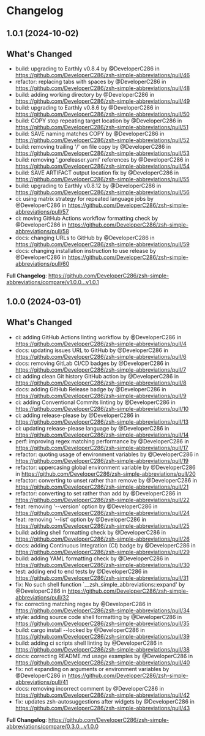 # Changelog

## 1.0.1 (2024-10-02)

## What's Changed
* build: upgrading to Earthly v0.8.4 by @DeveloperC286 in https://github.com/DeveloperC286/zsh-simple-abbreviations/pull/46
* refactor: replacing tabs with spaces by @DeveloperC286 in https://github.com/DeveloperC286/zsh-simple-abbreviations/pull/48
* build: adding working directory by @DeveloperC286 in https://github.com/DeveloperC286/zsh-simple-abbreviations/pull/49
* build: upgrading to Earthly v0.8.6 by @DeveloperC286 in https://github.com/DeveloperC286/zsh-simple-abbreviations/pull/50
* build: COPY stop repeating target location by @DeveloperC286 in https://github.com/DeveloperC286/zsh-simple-abbreviations/pull/51
* build: SAVE naming matches COPY by @DeveloperC286 in https://github.com/DeveloperC286/zsh-simple-abbreviations/pull/52
* build: removing trailing '/' on file copy by @DeveloperC286 in https://github.com/DeveloperC286/zsh-simple-abbreviations/pull/53
* build: removing '.goreleaser.yaml' references by @DeveloperC286 in https://github.com/DeveloperC286/zsh-simple-abbreviations/pull/54
* build: SAVE ARTIFACT output location fix by @DeveloperC286 in https://github.com/DeveloperC286/zsh-simple-abbreviations/pull/55
* build: upgrading to Earthly v0.8.12 by @DeveloperC286 in https://github.com/DeveloperC286/zsh-simple-abbreviations/pull/56
* ci: using matrix strategy for repeated language jobs by @DeveloperC286 in https://github.com/DeveloperC286/zsh-simple-abbreviations/pull/57
* ci: moving GitHub Actions workflow formatting check by @DeveloperC286 in https://github.com/DeveloperC286/zsh-simple-abbreviations/pull/58
* docs: changing URLs to GitHub by @DeveloperC286 in https://github.com/DeveloperC286/zsh-simple-abbreviations/pull/59
* docs: changing installation instruction to use release by @DeveloperC286 in https://github.com/DeveloperC286/zsh-simple-abbreviations/pull/60


**Full Changelog**: https://github.com/DeveloperC286/zsh-simple-abbreviations/compare/v1.0.0...v1.0.1

## 1.0.0 (2024-03-01)

## What's Changed
* ci: adding GitHub Actions linting workflow by @DeveloperC286 in https://github.com/DeveloperC286/zsh-simple-abbreviations/pull/4
* docs: updating issues URL to GitHub by @DeveloperC286 in https://github.com/DeveloperC286/zsh-simple-abbreviations/pull/6
* docs: removing GitLab CI/CD badges by @DeveloperC286 in https://github.com/DeveloperC286/zsh-simple-abbreviations/pull/7
* ci: adding clean Git history GitHub action by @DeveloperC286 in https://github.com/DeveloperC286/zsh-simple-abbreviations/pull/8
* docs: adding GitHub Release badge by @DeveloperC286 in https://github.com/DeveloperC286/zsh-simple-abbreviations/pull/9
* ci: adding Conventional Commits linting by @DeveloperC286 in https://github.com/DeveloperC286/zsh-simple-abbreviations/pull/10
* ci: adding release-please by @DeveloperC286 in https://github.com/DeveloperC286/zsh-simple-abbreviations/pull/13
* ci: updating release-please language by @DeveloperC286 in https://github.com/DeveloperC286/zsh-simple-abbreviations/pull/14
* perf: improving regex matching performance by @DeveloperC286 in https://github.com/DeveloperC286/zsh-simple-abbreviations/pull/17
* refactor: quoting usage of environment variables by @DeveloperC286 in https://github.com/DeveloperC286/zsh-simple-abbreviations/pull/19
* refactor: uppercasing global environment variable by @DeveloperC286 in https://github.com/DeveloperC286/zsh-simple-abbreviations/pull/20
* refactor: converting to unset rather than remove by @DeveloperC286 in https://github.com/DeveloperC286/zsh-simple-abbreviations/pull/21
* refactor: converting to set rather than add by @DeveloperC286 in https://github.com/DeveloperC286/zsh-simple-abbreviations/pull/22
* feat: removing '--version' option by @DeveloperC286 in https://github.com/DeveloperC286/zsh-simple-abbreviations/pull/24
* feat: removing '--list' option by @DeveloperC286 in https://github.com/DeveloperC286/zsh-simple-abbreviations/pull/25
* build: adding shell formatting check by @DeveloperC286 in https://github.com/DeveloperC286/zsh-simple-abbreviations/pull/26
* docs: adding Continuous Integration (CI) badge by @DeveloperC286 in https://github.com/DeveloperC286/zsh-simple-abbreviations/pull/29
* build: adding YAML formatting check by @DeveloperC286 in https://github.com/DeveloperC286/zsh-simple-abbreviations/pull/30
* test: adding end to end tests by @DeveloperC286 in https://github.com/DeveloperC286/zsh-simple-abbreviations/pull/31
* fix: No such shell function `__zsh_simple_abbreviations::expand' by @DeveloperC286 in https://github.com/DeveloperC286/zsh-simple-abbreviations/pull/32
* fix: correcting matching regex by @DeveloperC286 in https://github.com/DeveloperC286/zsh-simple-abbreviations/pull/34
* style: adding source code shell formatting by @DeveloperC286 in https://github.com/DeveloperC286/zsh-simple-abbreviations/pull/35
* build: cargo install --locked by @DeveloperC286 in https://github.com/DeveloperC286/zsh-simple-abbreviations/pull/39
* build: adding ci scripts shell linting by @DeveloperC286 in https://github.com/DeveloperC286/zsh-simple-abbreviations/pull/38
* docs: correcting README.md usage examples by @DeveloperC286 in https://github.com/DeveloperC286/zsh-simple-abbreviations/pull/40
* fix: not expanding on arguments or environment variables by @DeveloperC286 in https://github.com/DeveloperC286/zsh-simple-abbreviations/pull/41
* docs: removing incorrect comment by @DeveloperC286 in https://github.com/DeveloperC286/zsh-simple-abbreviations/pull/42
* fix: updates zsh-autosuggestions after widgets by @DeveloperC286 in https://github.com/DeveloperC286/zsh-simple-abbreviations/pull/43


**Full Changelog**: https://github.com/DeveloperC286/zsh-simple-abbreviations/compare/0.3.0...v1.0.0
